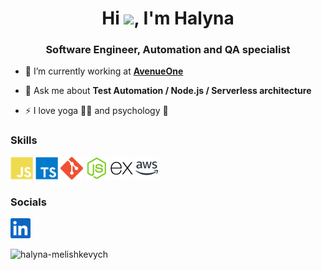 <h1 align="center">Hi <img src="https://user-images.githubusercontent.com/18350557/176309783-0785949b-9127-417c-8b55-ab5a4333674e.gif" />, I'm Halyna</h1>
<h3 align="center">Software Engineer, Automation and QA specialist</h3>

- 🔭&nbsp;I’m currently working at **[AvenueOne](https://www.avenue.one/)**

- 💬&nbsp;Ask me about **Test Automation / Node.js / Serverless architecture**

- ⚡&nbsp;I love yoga 🧘‍♀️ and psychology 🧠

### Skills

<p align="left">
<a href="https://developer.mozilla.org/en-US/docs/Web/JavaScript" target="_blank" rel="noreferrer"><img src="https://raw.githubusercontent.com/HalynaMelishkevich/HalynaMelishkevich/main/icons/javascript.svg" width="36" height="36" alt="JavaScript" /></a>
<a href="https://www.typescriptlang.org/" target="_blank" rel="noreferrer"><img src="https://raw.githubusercontent.com/HalynaMelishkevich/HalynaMelishkevich/main/icons/typescript.svg" width="36" height="36" alt="TypeScript" /></a>
<a href="https://git-scm.com/" target="_blank" rel="noreferrer"><img src="https://raw.githubusercontent.com/HalynaMelishkevich/HalynaMelishkevich/main/icons/git.svg" width="36" height="36" alt="Git" /></a>
<a href="https://nodejs.org/en/" target="_blank" rel="noreferrer"><img src="https://raw.githubusercontent.com/HalynaMelishkevich/HalynaMelishkevich/main/icons/nodejs.svg" width="36" height="36" alt="NodeJS" /></a>
<a href="https://expressjs.com/" target="_blank" rel="noreferrer"><img src="https://raw.githubusercontent.com/HalynaMelishkevich/HalynaMelishkevich/main/icons/express.svg" width="36" height="36" alt="Express" /></a>
<a href="https://aws.amazon.com/" target="_blank" rel="noreferrer"><img src="https://raw.githubusercontent.com/HalynaMelishkevich/HalynaMelishkevich/main/icons/aws.svg" width="36" height="36" alt="AWS" /></a>
</p>

### Socials

<p align="left">
    <a href="https://www.linkedin.com/in/halyna-melishkevych/" target="_blank" rel="noreferrer"><img src="https://raw.githubusercontent.com/HalynaMelishkevich/HalynaMelishkevich/main/icons/linkedin.svg" width="32" height="32" /></a>
</p>

<p>
    <img align="left" src="https://github-readme-stats.vercel.app/api/top-langs/?username=HalynaMelishkevich&layout=compact&hide=html" alt="halyna-melishkevych" />
</p>

